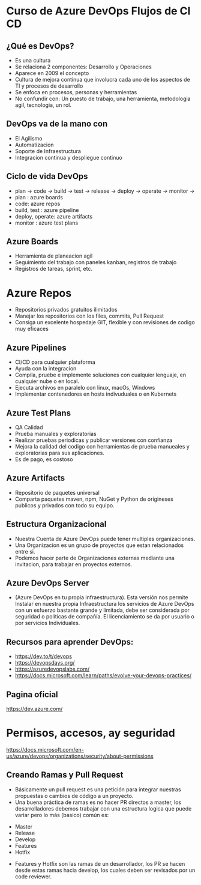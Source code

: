 # Curso de Azure DevOps Flujos de CI CD

## ¿Qué es DevOps?
* Es una cultura
* Se relaciona 2 componentes: Desarrollo y Operaciones
* Aparece en 2009 el concepto
* Cultura de mejora continua que involucra cada uno de los aspectos de TI y procesos de desarrollo
* Se enfoca en procesos, personas y herramientas
* No confundir con: Un puesto de trabajo, una herramienta, metodologia agil, tecnologia, un rol.

## DevOps va de la mano con 
* El Agilismo
* Automatizacion
* Soporte de Infraestructura
* Integracion continua y despliegue continuo

## Ciclo de vida DevOps
* plan -> code -> build -> test -> release -> deploy -> operate -> monitor ->
* plan : azure boards
* code: azure repos
* build, test : azure pipeline
* deploy, operate: azure artifacts
* monitor : azure test plans

## Azure Boards
* Herramienta de planeacion agil
* Seguimiento del trabajo con paneles kanban, registros de trabajo
* Registros de tareas, sprint, etc.

# Azure Repos
* Repositorios privados gratuitos ilimitados
* Manejar los repositorios con los files, commits, Pull Request
* Consiga un excelente hospedaje GIT, flexible y con revisiones de codigo muy eficaces

## Azure Pipelines
* CI/CD para cualquier plataforma
* Ayuda con la integracion
* Compila, pruebe e implemente soluciones con cualquier lenguaje, en cualquier nube o en local.
* Ejecuta archivos en paralelo con linux, macOs, Windows
* Implementar contenedores en hosts indivuduales o en Kubernets

## Azure Test Plans 
* QA Calidad
* Prueba manuales y exploratorias
* Realizar pruebas periodicas y publicar versiones con confianza
* Mejora la calidad del codigo con herramientas de prueba manueales y exploratorias para sus aplicaciones.
* Es de pago, es costoso

## Azure Artifacts
* Repositorio de paquetes universal
* Comparta paquetes maven, npm, NuGet y Python de origineses publicos y privados con todo su equipo.

## Estructura Organizacional
* Nuestra Cuenta de Azure DevOps puede tener multiples organizaciones.
* Una Organizacion es un grupo de proyectos que estan relacionados entre si.
* Podemos hacer parte de Organizaciones externas mediante una invitacion, para trabajar en proyectos externos.

## Azure DevOps Server
* (Azure DevOps en tu propia infraestructura). Esta versión nos permite Instalar en nuestra propia Infraestructura los servicios de Azure DevOps con un esfuerzo bastante grande y limitada, debe ser considerada por seguridad o políticas de compañía. El licenciamiento se da por usuario o por servicios Individuales.

## Recursos para aprender DevOps:
* https://dev.to/t/devops
* https://devopsdays.org/
* https://azuredevopslabs.com/
* https://docs.microsoft.com/learn/paths/evolve-your-devops-practices/

## Pagina oficial 
https://dev.azure.com/

# Permisos, accesos, ay seguridad 
https://docs.microsoft.com/en-us/azure/devops/organizations/security/about-permissions

## Creando Ramas y Pull Request
* Básicamente un pull request es una petición para integrar nuestras propuestas o cambios de código a un proyecto.
* Una buena práctica de ramas es no hacer PR directos a master, los desarrolladores debemos trabajar con una estructura logica que puede variar pero lo más (basico) común es:
- Master
- Release
- Develop
- Features
- Hotfix
* Features y Hotfix son las ramas de un desarrollador, los PR se hacen desde estas ramas hacia develop, los cuales deben ser revisados por un code reviewer.

